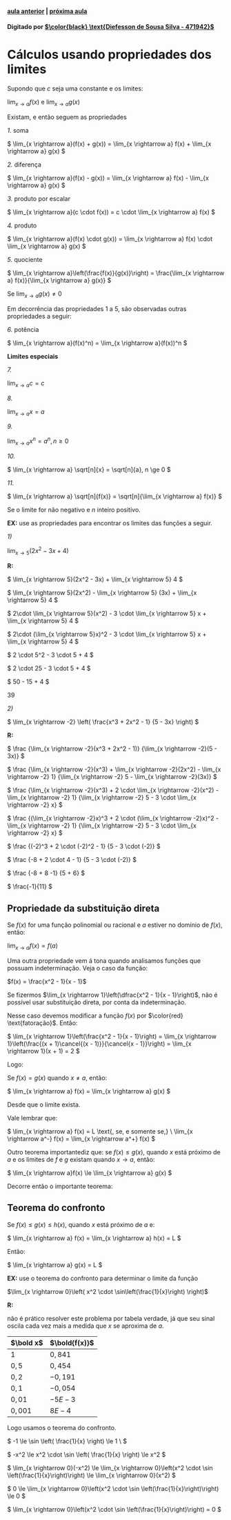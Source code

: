 ﻿ <script>
  MathJax = {
    tex: {inlineMath: [['$', '$'], ['\\(', '\\)']]}
  };
  </script>
  <script id="MathJax-script" async src="https://cdn.jsdelivr.net/npm/mathjax@3/es5/tex-chtml.js"></script>
  
   <script src="https://cdn.jsdelivr.net/npm/mermaid@8.4.0/dist/mermaid.min.js"></script>
 <script>mermaid.initialize({startOnLoad:true});</script>

#### [aula anterior](./09-09-19-limites.html) | [próxima aula](./16-09-19-definicao-precisa-de-limite.html)

#### Digitado por [$\color{black} \text{Diefesson de Sousa Silva - 471942}$](mailto://diefesson.so@gmail.com)

# Cálculos usando propriedades dos limites

Supondo que $c$ seja uma constante e os limites:

$\lim_{x \rightarrow a} f(x) \text{ e } \lim_{x \rightarrow a} g(x)$

Existam, e então seguem as propriedades

*1.* soma

$
\lim_{x \rightarrow a}(f(x) + g(x)) = \lim_{x \rightarrow a} f(x) + \lim_{x \rightarrow a} g(x)
$

*2.* diferença

$
\lim_{x \rightarrow a}(f(x) - g(x)) = \lim_{x \rightarrow a} f(x) - \lim_{x \rightarrow a} g(x)
$

*3.* produto por escalar

$
\lim_{x \rightarrow a}(c \cdot f(x)) = c \cdot \lim_{x \rightarrow a} f(x)
$

*4.* produto

$
\lim_{x \rightarrow a}(f(x) \cdot g(x)) = \lim_{x \rightarrow a} f(x) \cdot \lim_{x \rightarrow a} g(x)
$


*5.* quociente

$
\lim_{x \rightarrow a}\left(\frac{f(x)}{g(x)}\right) = \frac{\lim_{x \rightarrow a} f(x)}{\lim_{x \rightarrow a} g(x)}
$

Se $\lim_{x \rightarrow a} g(x) \ne 0$

Em decorrência das propriedades $1$  a $5$, são observadas outras propriedades a seguir:

*6.* potência

$
\lim_{x \rightarrow a}(f(x)^n) = \lim_{x \rightarrow a}(f(x))^n
$

**Limites especiais** 

*7.*

$\lim_{x \rightarrow a} c = c$

*8.*

$\lim_{x \rightarrow a} x = a$

*9.*

$\lim_{x \rightarrow a} x^n = a^n, n \ge 0$

*10.*

$
\lim_{x \rightarrow a} \sqrt[n]{x} = \sqrt[n]{a}, n \ge 0
$

*11.*

$
\lim_{x \rightarrow a} \sqrt[n]{f(x)} = \sqrt[n]{\lim_{x \rightarrow a} f(x)}
$

Se o limite for não negativo e $n$ inteiro positivo.

**EX:** use as propriedades para encontrar os limites das funções a seguir.

*1)*

$\lim_{x \rightarrow 5}(2x^2 - 3x + 4)$

**R:**

$
\lim_{x \rightarrow 5}(2x^2 - 3x) + \lim_{x \rightarrow 5} 4
$

$
\lim_{x \rightarrow 5}(2x^2) - \lim_{x \rightarrow 5} (3x) + \lim_{x \rightarrow 5} 4
$

$
2\cdot \lim_{x \rightarrow 5}(x^2) - 3 \cdot \lim_{x \rightarrow 5} x + \lim_{x \rightarrow 5} 4
$

$
2\cdot (\lim_{x \rightarrow 5}x)^2 - 3 \cdot \lim_{x \rightarrow 5} x + \lim_{x \rightarrow 5} 4
$

$
2 \cdot 5^2 - 3 \cdot 5 + 4
$

$
2 \cdot 25 - 3 \cdot 5 + 4
$

$
50 - 15 + 4
$

$39$

*2)*

$
\lim_{x \rightarrow -2} \left( \frac{x^3 + 2x^2 - 1} {5 - 3x} \right)
$

**R:**

$
\frac {\lim_{x \rightarrow -2}(x^3 + 2x^2 - 1)} {\lim_{x \rightarrow -2}(5 - 3x)}
$

$
\frac
{\lim_{x \rightarrow -2}(x^3) + \lim_{x \rightarrow -2}(2x^2) - \lim_{x \rightarrow -2} 1}
{\lim_{x \rightarrow -2} 5 - \lim_{x \rightarrow -2}(3x)}
$

$
\frac
{\lim_{x \rightarrow -2}(x^3) + 2 \cdot \lim_{x \rightarrow -2}(x^2) - \lim_{x \rightarrow -2} 1}
{\lim_{x \rightarrow -2} 5 - 3 \cdot \lim_{x \rightarrow -2} x}
$

$
\frac
{(\lim_{x \rightarrow -2}x)^3 + 2 \cdot (\lim_{x \rightarrow -2}x)^2 - \lim_{x \rightarrow -2} 1}
{\lim_{x \rightarrow -2} 5 - 3 \cdot \lim_{x \rightarrow -2} x}
$

$
\frac
{(-2)^3 + 2 \cdot (-2)^2 - 1}
{5 - 3 \cdot (-2)}
$

$
\frac
{-8 + 2 \cdot 4 - 1}
{5 - 3 \cdot (-2)}
$

$
\frac
{-8 + 8 -1}
{5 + 6}
$

$
\frac{-1}{11}
$

## Propriedade da substituição direta

Se $f(x)$ for uma função polinomial ou racional e $a$ estiver no domínio de $f(x)$, então:

$\lim_{x \rightarrow a}f(x) = f(a)$

Uma outra propriedade vem á tona quando analisamos funções que possuam indeterminação. Veja o caso da função:

$f(x) = \frac{x^2 - 1}{x - 1}$

Se fizermos $\lim_{x \rightarrow 1}\left(\dfrac{x^2 - 1}{x - 1}\right)$, não é possível usar substituição direta, por conta da indeterminação.

Nesse caso devemos modificar a função $f(x)$ por $\color{red} \text{fatoração}$. Então:

$
\lim_{x \rightarrow 1}\left(\frac{x^2 - 1}{x - 1}\right) = 
\lim_{x \rightarrow 1}\left(\frac{(x + 1)\cancel{(x - 1)}}{\cancel{x - 1}}\right) = 
\lim_{x \rightarrow 1}(x + 1) = 2
$

Logo:

Se $f(x) = g(x)$ quando $x \ne a$, então:

$
\lim_{x \rightarrow a} f(x) = \lim_{x \rightarrow a} g(x)
$

Desde que o limite exista.

Vale lembrar que:

$
\lim_{x \rightarrow a} f(x) = L \text{, se, e somente se,} \\
\lim_{x \rightarrow a^-} f(x) = \lim_{x \rightarrow a^+} f(x)
$

Outro teorema importantediz que: se $f(x) \le g(x)$, quando $x$ está próximo de $a$ e os limites de $f$ e $g$ existam quando $x \rightarrow a$, então:

$
\lim_{x \rightarrow a}f(x) \le \lim_{x \rightarrow a} g(x)
$

Decorre então o importante teorema:

## Teorema do confronto

Se $f(x) \le g(x) \le h(x)$, quando $x$ está próximo de $a$ e:

$
\lim_{x \rightarrow a} f(x) = \lim_{x \rightarrow a} h(x) = L
$

Então:

$
\lim_{x \rightarrow a} g(x) = L
$

**EX:** use o teorema do confronto para determinar o limite da função

$\lim_{x \rightarrow 0}\left( x^2 \cdot \sin\left(\frac{1}{x}\right) \right)$

**R:**

não é prático resolver este problema por tabela verdade, já que seu sinal oscila cada vez mais a medida que $x$ se aproxima de $a$.

$\bold x$ | $\bold{f(x)}$
-|-
$1$     | $0,841$
$0,5$   | $0,454$
$0,2$   | $-0,191$
$0,1$   | $-0,054$
$0,01$  | $-5E-3$
$0,001$ | $8E-4$

Logo usamos o teorema do confronto.

$
-1 \le \sin \left( \frac{1}{x} \right) \le 1 \\
$

$
-x^2 \le x^2 \cdot \sin \left( \frac{1}{x} \right) \le x^2
$

$
\lim_{x \rightarrow 0}(-x^2) \le \lim_{x \rightarrow 0}\left(x^2 \cdot \sin \left(\frac{1}{x}\right)\right) \le \lim_{x \rightarrow 0}(x^2)
$

$
0 \le \lim_{x \rightarrow 0}\left(x^2 \cdot \sin \left(\frac{1}{x}\right)\right) \le 0
$

$
\lim_{x \rightarrow 0}\left(x^2 \cdot \sin \left(\frac{1}{x}\right)\right) = 0
$
